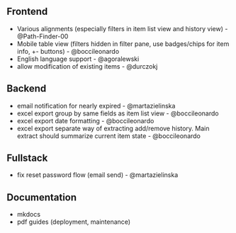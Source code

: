 ## Frontend
- Various alignments (especially filters in item list view and history view) - @Path-Finder-00
- Mobile table view (filters hidden in filter pane, use badges/chips for item info, +- buttons) - @boccileonardo
- English language support - @agoralewski
- allow modification of existing items - @durczokj

## Backend
- email notification for nearly expired - @martazielinska
- excel export group by same fields as item list view - @boccileonardo
- excel export date formatting - @boccileonardo
- excel export separate way of extracting add/remove history. Main extract should summarize current item state - @boccileonardo

## Fullstack
- fix reset password flow (email send) - @martazielinska

## Documentation
- mkdocs
- pdf guides (deployment, maintenance)